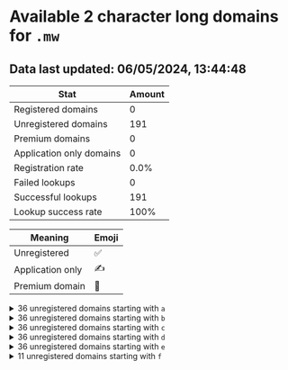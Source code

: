 # Available 2 character long domains for `.mw`

## Data last updated: 06/05/2024, 13:44:48

|Stat|Amount|
|--|--|
|Registered domains|0|
|Unregistered domains|191|
|Premium domains|0|
|Application only domains|0|
|Registration rate|0.0%|
|Failed lookups|0|
|Successful lookups|191|
|Lookup success rate|100%|


|Meaning|Emoji|
|--|--|
|Unregistered|:white_check_mark:|
|Application only|:writing_hand:|
|Premium domain|:gem:|

<details>
<summary>36 unregistered domains starting with <bold><code>a</code></bold></summary>

|Type|Domain|
|--|--|
|:white_check_mark:|`a0.mw`|
|:white_check_mark:|`a1.mw`|
|:white_check_mark:|`a2.mw`|
|:white_check_mark:|`a3.mw`|
|:white_check_mark:|`a4.mw`|
|:white_check_mark:|`a5.mw`|
|:white_check_mark:|`a6.mw`|
|:white_check_mark:|`a7.mw`|
|:white_check_mark:|`a8.mw`|
|:white_check_mark:|`a9.mw`|
|:white_check_mark:|`aa.mw`|
|:white_check_mark:|`ab.mw`|
|:white_check_mark:|`ac.mw`|
|:white_check_mark:|`ad.mw`|
|:white_check_mark:|`ae.mw`|
|:white_check_mark:|`af.mw`|
|:white_check_mark:|`ag.mw`|
|:white_check_mark:|`ah.mw`|
|:white_check_mark:|`ai.mw`|
|:white_check_mark:|`aj.mw`|
|:white_check_mark:|`ak.mw`|
|:white_check_mark:|`al.mw`|
|:white_check_mark:|`am.mw`|
|:white_check_mark:|`an.mw`|
|:white_check_mark:|`ao.mw`|
|:white_check_mark:|`ap.mw`|
|:white_check_mark:|`aq.mw`|
|:white_check_mark:|`ar.mw`|
|:white_check_mark:|`as.mw`|
|:white_check_mark:|`at.mw`|
|:white_check_mark:|`au.mw`|
|:white_check_mark:|`av.mw`|
|:white_check_mark:|`aw.mw`|
|:white_check_mark:|`ax.mw`|
|:white_check_mark:|`ay.mw`|
|:white_check_mark:|`az.mw`|
</details>
<details>
<summary>36 unregistered domains starting with <bold><code>b</code></bold></summary>

|Type|Domain|
|--|--|
|:white_check_mark:|`b0.mw`|
|:white_check_mark:|`b1.mw`|
|:white_check_mark:|`b2.mw`|
|:white_check_mark:|`b3.mw`|
|:white_check_mark:|`b4.mw`|
|:white_check_mark:|`b5.mw`|
|:white_check_mark:|`b6.mw`|
|:white_check_mark:|`b7.mw`|
|:white_check_mark:|`b8.mw`|
|:white_check_mark:|`b9.mw`|
|:white_check_mark:|`ba.mw`|
|:white_check_mark:|`bb.mw`|
|:white_check_mark:|`bc.mw`|
|:white_check_mark:|`bd.mw`|
|:white_check_mark:|`be.mw`|
|:white_check_mark:|`bf.mw`|
|:white_check_mark:|`bg.mw`|
|:white_check_mark:|`bh.mw`|
|:white_check_mark:|`bi.mw`|
|:white_check_mark:|`bj.mw`|
|:white_check_mark:|`bk.mw`|
|:white_check_mark:|`bl.mw`|
|:white_check_mark:|`bm.mw`|
|:white_check_mark:|`bn.mw`|
|:white_check_mark:|`bo.mw`|
|:white_check_mark:|`bp.mw`|
|:white_check_mark:|`bq.mw`|
|:white_check_mark:|`br.mw`|
|:white_check_mark:|`bs.mw`|
|:white_check_mark:|`bt.mw`|
|:white_check_mark:|`bu.mw`|
|:white_check_mark:|`bv.mw`|
|:white_check_mark:|`bw.mw`|
|:white_check_mark:|`bx.mw`|
|:white_check_mark:|`by.mw`|
|:white_check_mark:|`bz.mw`|
</details>
<details>
<summary>36 unregistered domains starting with <bold><code>c</code></bold></summary>

|Type|Domain|
|--|--|
|:white_check_mark:|`c0.mw`|
|:white_check_mark:|`c1.mw`|
|:white_check_mark:|`c2.mw`|
|:white_check_mark:|`c3.mw`|
|:white_check_mark:|`c4.mw`|
|:white_check_mark:|`c5.mw`|
|:white_check_mark:|`c6.mw`|
|:white_check_mark:|`c7.mw`|
|:white_check_mark:|`c8.mw`|
|:white_check_mark:|`c9.mw`|
|:white_check_mark:|`ca.mw`|
|:white_check_mark:|`cb.mw`|
|:white_check_mark:|`cc.mw`|
|:white_check_mark:|`cd.mw`|
|:white_check_mark:|`ce.mw`|
|:white_check_mark:|`cf.mw`|
|:white_check_mark:|`cg.mw`|
|:white_check_mark:|`ch.mw`|
|:white_check_mark:|`ci.mw`|
|:white_check_mark:|`cj.mw`|
|:white_check_mark:|`ck.mw`|
|:white_check_mark:|`cl.mw`|
|:white_check_mark:|`cm.mw`|
|:white_check_mark:|`cn.mw`|
|:white_check_mark:|`co.mw`|
|:white_check_mark:|`cp.mw`|
|:white_check_mark:|`cq.mw`|
|:white_check_mark:|`cr.mw`|
|:white_check_mark:|`cs.mw`|
|:white_check_mark:|`ct.mw`|
|:white_check_mark:|`cu.mw`|
|:white_check_mark:|`cv.mw`|
|:white_check_mark:|`cw.mw`|
|:white_check_mark:|`cx.mw`|
|:white_check_mark:|`cy.mw`|
|:white_check_mark:|`cz.mw`|
</details>
<details>
<summary>36 unregistered domains starting with <bold><code>d</code></bold></summary>

|Type|Domain|
|--|--|
|:white_check_mark:|`d0.mw`|
|:white_check_mark:|`d1.mw`|
|:white_check_mark:|`d2.mw`|
|:white_check_mark:|`d3.mw`|
|:white_check_mark:|`d4.mw`|
|:white_check_mark:|`d5.mw`|
|:white_check_mark:|`d6.mw`|
|:white_check_mark:|`d7.mw`|
|:white_check_mark:|`d8.mw`|
|:white_check_mark:|`d9.mw`|
|:white_check_mark:|`da.mw`|
|:white_check_mark:|`db.mw`|
|:white_check_mark:|`dc.mw`|
|:white_check_mark:|`dd.mw`|
|:white_check_mark:|`de.mw`|
|:white_check_mark:|`df.mw`|
|:white_check_mark:|`dg.mw`|
|:white_check_mark:|`dh.mw`|
|:white_check_mark:|`di.mw`|
|:white_check_mark:|`dj.mw`|
|:white_check_mark:|`dk.mw`|
|:white_check_mark:|`dl.mw`|
|:white_check_mark:|`dm.mw`|
|:white_check_mark:|`dn.mw`|
|:white_check_mark:|`do.mw`|
|:white_check_mark:|`dp.mw`|
|:white_check_mark:|`dq.mw`|
|:white_check_mark:|`dr.mw`|
|:white_check_mark:|`ds.mw`|
|:white_check_mark:|`dt.mw`|
|:white_check_mark:|`du.mw`|
|:white_check_mark:|`dv.mw`|
|:white_check_mark:|`dw.mw`|
|:white_check_mark:|`dx.mw`|
|:white_check_mark:|`dy.mw`|
|:white_check_mark:|`dz.mw`|
</details>
<details>
<summary>36 unregistered domains starting with <bold><code>e</code></bold></summary>

|Type|Domain|
|--|--|
|:white_check_mark:|`e0.mw`|
|:white_check_mark:|`e1.mw`|
|:white_check_mark:|`e2.mw`|
|:white_check_mark:|`e3.mw`|
|:white_check_mark:|`e4.mw`|
|:white_check_mark:|`e5.mw`|
|:white_check_mark:|`e6.mw`|
|:white_check_mark:|`e7.mw`|
|:white_check_mark:|`e8.mw`|
|:white_check_mark:|`e9.mw`|
|:white_check_mark:|`ea.mw`|
|:white_check_mark:|`eb.mw`|
|:white_check_mark:|`ec.mw`|
|:white_check_mark:|`ed.mw`|
|:white_check_mark:|`ee.mw`|
|:white_check_mark:|`ef.mw`|
|:white_check_mark:|`eg.mw`|
|:white_check_mark:|`eh.mw`|
|:white_check_mark:|`ei.mw`|
|:white_check_mark:|`ej.mw`|
|:white_check_mark:|`ek.mw`|
|:white_check_mark:|`el.mw`|
|:white_check_mark:|`em.mw`|
|:white_check_mark:|`en.mw`|
|:white_check_mark:|`eo.mw`|
|:white_check_mark:|`ep.mw`|
|:white_check_mark:|`eq.mw`|
|:white_check_mark:|`er.mw`|
|:white_check_mark:|`es.mw`|
|:white_check_mark:|`et.mw`|
|:white_check_mark:|`eu.mw`|
|:white_check_mark:|`ev.mw`|
|:white_check_mark:|`ew.mw`|
|:white_check_mark:|`ex.mw`|
|:white_check_mark:|`ey.mw`|
|:white_check_mark:|`ez.mw`|
</details>
<details>
<summary>11 unregistered domains starting with <bold><code>f</code></bold></summary>

|Type|Domain|
|--|--|
|:white_check_mark:|`fa.mw`|
|:white_check_mark:|`fb.mw`|
|:white_check_mark:|`fc.mw`|
|:white_check_mark:|`fd.mw`|
|:white_check_mark:|`fe.mw`|
|:white_check_mark:|`ff.mw`|
|:white_check_mark:|`fg.mw`|
|:white_check_mark:|`fh.mw`|
|:white_check_mark:|`fi.mw`|
|:white_check_mark:|`fj.mw`|
|:white_check_mark:|`fk.mw`|
</details>